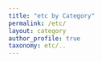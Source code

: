 ```yaml
---
title: "etc by Category"
permalink: /etc/
layout: category
author_profile: true
taxonomy: etc/..
---
```

